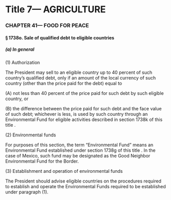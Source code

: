
# Title 7— AGRICULTURE
### CHAPTER 41— FOOD FOR PEACE
#### § 1738o. Sale of qualified debt to eligible countries
##### (a) In general

(1) Authorization

The President may sell to an eligible country up to 40 percent of such country’s qualified debt, only if an amount of the local currency of such country (other than the price paid for the debt) equal to

(A) not less than 40 percent of the price paid for such debt by such eligible country, or

(B) the difference between the price paid for such debt and the face value of such debt; whichever is less, is used by such country through an Environmental Fund for eligible activities described in section 1738k of this title .

(2) Environmental funds

For purposes of this section, the term “Environmental Fund” means an Environmental Fund established under section 1738g of this title . In the case of Mexico, such fund may be designated as the Good Neighbor Environmental Fund for the Border.

(3) Establishment and operation of environmental funds

The President should advise eligible countries on the procedures required to establish and operate the Environmental Funds required to be established under paragraph (1).
